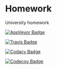 # Homework
University homework

[![AppVeyor Badge](https://ci.appveyor.com/api/projects/status/github/yuniyakim/master?svg=true)](https://ci.appveyor.com/project/yuniyakim/SPbU_Homework)

[![Travis Badge](https://travis-ci.org/yuniyakim/SPbU_Homework.svg?branch=master)](https://travis-ci.org/yuniyakim/SPbU_Homework)

[![Codacy Badge](https://api.codacy.com/project/badge/Grade/46357a8c9f1a46c4b46c40323766d12f)](https://www.codacy.com/app/yuniyakim/SPbU_Homework?utm_source=github.com&amp;utm_medium=referral&amp;utm_content=yuniyakim/SPbU_Homework&amp;utm_campaign=Badge_Grade)

[![Codecov Badge](https://codecov.io/gh/yuniyakim/SPbU_Homework/branch/master/graph/badge.svg)](https://codecov.io/gh/yuniyakim/SPbU_Homework)
